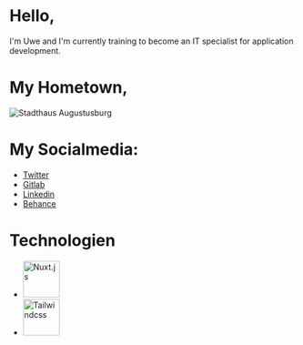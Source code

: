 <h1> Hello, </h1>
<p>I'm Uwe and I'm currently training to become an IT specialist for application development.</p>

<h1> My Hometown, </h1>
<img alt="Stadthaus Augustusburg" src="https://images.uwe-barthel.net/github/1uweb/jk8Ehad657VFTdqw.jpg" />

<h1> My Socialmedia: </h1>
<ul>
  <li><a href="https://twitter.com/u_barthel">Twitter</a></li>
  <li><a href="https://gitlab.com/uwebarthel">Gitlab</a></li>
  <li><a href="https://www.linkedin.com/in/uwe-barthel">Linkedin</a></li>
  <li><a href="https://www.behance.net/uwe-barthel">Behance</a></li>
</ul>

<h1> Technologien </h1>

- <a href="https://nuxtjs.org"><img width="64" src="https://images.uwe-barthel.net/github/1uweb/nuxt-emoji-white.png" alt="Nuxt.js" /></a>
- <a href="https://tailwindcss.com/"><img width="64" src="https://images.uwe-barthel.net/github/1uweb/tailwindcss-mark.cb8046c163f77190406dfbf4dec89848.svg" alt="Tailwindcss"/></a>
